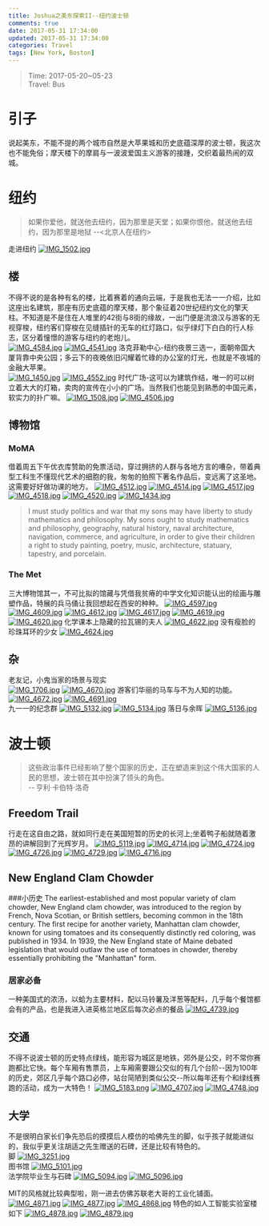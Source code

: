 ```yaml
---
title: Joshua之美东探索II--纽约波士顿
comments: true
date: 2017-05-31 17:34:00
updated: 2017-05-31 17:34:00
categories: Travel
tags: [New York, Boston]
---
```

> Time: 2017-05-20~05-23  
> Travel: Bus

# 引子
说起美东，不能不提的两个城市自然是大苹果城和历史底蕴深厚的波士顿，我这次也不能免俗；摩天楼下的摩肩与一波波爱国主义游客的接踵，交织着最热闹的双城。
<!--more-->
# 纽约
> 如果你爱他，就送他去纽约，因为那里是天堂；如果你恨他，就送他去纽约，因为那里是地狱 --<北京人在纽约> 
 
走进纽约
[![IMG_1502.jpg](https://s5.postimg.org/6z8309j5z/IMG_1502.jpg)](https://postimg.org/image/wurtjgkzn/)
## 楼
不得不说的是各种有名的楼，比着赛着的通向云端，于是我也无法一一介绍，比如这座出名建筑，那座有历史底蕴的摩天楼，那个象征着20世纪纽约文化的擎天柱。不知道是不是住在人堆里的42街与8街的缘故，一出门便是流浪汉与游客的无视穿梭，纽约客们穿梭在见缝插针的无车的红灯路口，似乎绿灯下白白的行人标志，区分着憧憬的游客与纽约的老炮儿。  
[![IMG_4584.jpg](https://s5.postimg.org/cmw086tzb/IMG_4584.jpg)](https://postimg.org/image/upp2zeptv/)
[![IMG_4541.jpg](https://s5.postimg.org/6fp7lrnlz/IMG_4541.jpg)](https://postimg.org/image/87i6go6yr/)
洛克菲勒中心-纽约夜景三选一，面朝帝国大厦背靠中央公园；多云下的夜晚依旧闪耀着忙碌的办公室的灯光，也就是不夜城的金融大苹果。  
[![IMG_1450.jpg](https://s5.postimg.org/5mqdydlqf/IMG_1450.jpg)](https://postimg.org/image/cd6v7t8w3/)
[![IMG_4552.jpg](https://s5.postimg.org/toouaa8uf/IMG_4552.jpg)](https://postimg.org/image/j1v14v0oz/)
时代广场-这可以为建筑作结，唯一的可以树立着大大的灯箱，卖肉的宣传在小小的广场。当然我们也能见到熟悉的中国元素，软实力的扑广嘛。 
[![IMG_1508.jpg](https://s5.postimg.org/edxesn51j/IMG_1508.jpg)](https://postimg.org/image/3r3ln7ww3/)
[![IMG_4506.jpg](https://s5.postimg.org/qxa5xezpj/IMG_4506.jpg)](https://postimg.org/image/xaz90o4lf/) 
## 博物馆
### MoMA
借着周五下午优衣库赞助的免票活动，穿过拥挤的人群与各地方言的嘈杂，带着典型工科生不懂现代艺术的细胞的我，匆匆的拍照下著名作品后，变远离了这圣地。这需要好好做功课的地方。
[![IMG_4512.jpg](https://s5.postimg.org/rlj0gcyfb/IMG_4512.jpg)](https://postimg.org/image/8t75cs20z/)
[![IMG_4514.jpg](https://s5.postimg.org/hzpg0279j/IMG_4514.jpg)](https://postimg.org/image/fv52yz5mr/)
[![IMG_4517.jpg](https://s5.postimg.org/sy0pi8vuv/IMG_4517.jpg)](https://postimg.org/image/u0aw0seo3/)
[![IMG_4518.jpg](https://s5.postimg.org/ppw8579l3/IMG_4518.jpg)](https://postimg.org/image/bw7vg5gzn/)
[![IMG_4520.jpg](https://s5.postimg.org/mghsyqlhj/IMG_4520.jpg)](https://postimg.org/image/su6w1zqdf/)
[![IMG_1434.jpg](https://s5.postimg.org/jy9w3a3wn/IMG_1434.jpg)](https://postimg.org/image/grfcjnjgj/)
> I must study politics and war that my sons may have liberty to study mathematics and philosophy. My sons ought to study mathematics and philosophy, geography, natural history, naval architecture, navigation, commerce, and agriculture, in order to give their children a right to study painting, poetry, music, architecture, statuary, tapestry, and porcelain.  

### The Met
三大博物馆其一，不可比拟的馆藏与凭借我贫瘠的中学文化知识能认出的绘画与雕塑作品，特展的兵马俑让我回想起在西安的种种。
[![IMG_4597.jpg](https://s5.postimg.org/z91bkx7pj/IMG_4597.jpg)](https://postimg.org/image/yw9xeqpfn/)
[![IMG_4609.jpg](https://s5.postimg.org/65d3oojlz/IMG_4609.jpg)](https://postimg.org/image/5slpii1c3/)
[![IMG_4612.jpg](https://s5.postimg.org/7vw4q6153/IMG_4612.jpg)](https://postimg.org/image/y479fjl8j/)
[![IMG_4617.jpg](https://s5.postimg.org/h2efdg6dj/IMG_4617.jpg)](https://postimg.org/image/t49t7lflv/)
[![IMG_4619.jpg](https://s5.postimg.org/5orw28vuv/IMG_4619.jpg)](https://postimg.org/image/d4r5o1jk3/)
[![IMG_4620.jpg](https://s5.postimg.org/lydgreh53/IMG_4620.jpg)](https://postimg.org/image/uteb1x5xf/)
化学课本上隐藏的拉瓦锡的夫人
[![IMG_4622.jpg](https://s5.postimg.org/mmmbacfuv/IMG_4622.jpg)](https://postimg.org/image/4wkmpb29v/)
没有瘦脸的珍珠耳环的少女
[![IMG_4624.jpg](https://s5.postimg.org/gj4qqfpl3/IMG_4624.jpg)](https://postimg.org/image/3rqkjxfsz/)

## 杂
老友记，小鬼当家的场景与现实  
[![IMG_1706.jpg](https://s5.postimg.org/hji0iunnr/IMG_1706.jpg)](https://postimg.org/image/m5e4r796r/)
[![IMG_4670.jpg](https://s5.postimg.org/r4om2fvwn/IMG_4670.jpg)](https://postimg.org/image/lgibbjrk3/)
游客们华丽的马车与不为人知的功能。
[![IMG_4672.jpg](https://s5.postimg.org/7ybez9fev/IMG_4672.jpg)](https://postimg.org/image/5gznrzvib/)
[![IMG_4691.jpg](https://s5.postimg.org/r24qfls93/IMG_4691.jpg)](https://postimg.org/image/9c31ukeo3/)  
九一一的纪念群 
[![IMG_5132.jpg](https://s5.postimg.org/j844u7kg7/IMG_5132.jpg)](https://postimg.org/image/j844u7kg3/) 
[![IMG_5134.jpg](https://s5.postimg.org/wo4xovx3b/IMG_5134.jpg)](https://postimg.org/image/dj1of4if7/)
落日与余晖
[![IMG_5136.jpg](https://s5.postimg.org/m016q1n47/IMG_5136.jpg)](https://postimg.org/image/6rb9c9tfn/)
# 波士顿
>这些政治事件已经影响了整个国家的历史，正在塑造来到这个伟大国家的人民的思想，波士顿在其中扮演了领头的角色。  
>-- 亨利·卡伯特·洛奇

## Freedom Trail
行走在这自由之路，就如同行走在美国短暂的历史的长河上;坐着鸭子船就随着激昂的讲解回到了光辉岁月。
[![IMG_5119.jpg](https://s5.postimg.org/gde0k1zd3/IMG_5119.jpg)](https://postimg.org/image/p8euuko5f/)
[![IMG_4714.jpg](https://s5.postimg.org/e4v8oz2vb/IMG_4714.jpg)](https://postimg.org/image/hoh6es5kz/)
[![IMG_4724.jpg](https://s5.postimg.org/6z3hmits7/IMG_4724.jpg)](https://postimg.org/image/m7tf0angj/)
[![IMG_4726.jpg](https://s5.postimg.org/8cv4htt1j/IMG_4726.jpg)](https://postimg.org/image/68argqrer/)
[![IMG_4729.jpg](https://s5.postimg.org/9qmrd4sav/IMG_4729.jpg)](https://postimg.org/image/6wjlzoq4j/)
[![IMG_4716.jpg](https://s5.postimg.org/4j1o8obpj/IMG_4716.jpg)](https://postimg.org/image/tcb89bupv/)
## New England Clam Chowder
###小历史
The earliest-established and most popular variety of clam chowder, New England clam chowder, was introduced to the region by French, Nova Scotian, or British settlers, becoming common in the 18th century. The first recipe for another variety, Manhattan clam chowder, known for using tomatoes and its consequently distinctly red coloring, was published in 1934. In 1939, the New England state of Maine debated legislation that would outlaw the use of tomatoes in chowder, thereby essentially prohibiting the "Manhattan" form.
### 居家必备
一种美国式的浓汤，以蛤为主要材料，配以马铃薯及洋葱等配料，几乎每个餐馆都会有的产品，也是我进入进英格兰地区后每次必点的餐品
[![IMG_4739.jpg](https://s5.postimg.org/3n56t8213/IMG_4739.jpg)](https://postimg.org/image/5rpjub3nn/)
## 交通
不得不说波士顿的历史特点绿线，能形容为城区是地铁，郊外是公交，时不常你赛跑都比它快。每个车厢有售票员，上车厢需要跟公交似的有几个台阶--因为100年的历史，郊区几乎每个路口必停，站台简陋到类似公交--所以每年还有个和绿线赛跑的活动，成为一大特色！
[![IMG_5183.png](https://s5.postimg.org/4n032o6kn/IMG_5183.png)](https://postimg.org/image/3kpwk4nr7/)
[![IMG_4707.jpg](https://s5.postimg.org/3w2rj5etj/IMG_4707.jpg)](https://postimg.org/image/w8y99m0jn/)
[![IMG_4748.jpg](https://s5.postimg.org/lbwxkuds7/IMG_4748.jpg)](https://postimg.org/image/srw76n1hf/)
## 大学
不是很明白家长们争先恐后的摸摸后人模仿的哈佛先生的脚，似乎孩子就能进似的，我似乎更关注胡适之先生赠送的石碑，还是比较有特色的。  
脚
[![IMG_3251.jpg](https://s5.postimg.org/mgvl3ypmv/IMG_3251.jpg)](https://postimg.org/image/m446xs7cz/)  
图书馆
[![IMG_5101.jpg](https://s5.postimg.org/4qkprfxaf/IMG_5101.jpg)](https://postimg.org/image/z80kizkn7/)  
法学院毕业生与石碑
[![IMG_5094.jpg](https://s5.postimg.org/s7ckq7ivb/IMG_5094.jpg)](https://postimg.org/image/s7ckq7iv7/)
[![IMG_5096.jpg](https://s5.postimg.org/unee420xz/IMG_5096.jpg)](https://postimg.org/image/xhhjhi343/)  
 
MIT的风格就比较典型啦，刚一进去仿佛苏联老大哥的工业化铺面。  
[![IMG_4871.jpg](https://s5.postimg.org/6d9xco9c7/IMG_4871.jpg)](https://postimg.org/image/bootxdver/)
[![IMG_4877.jpg](https://s5.postimg.org/snxscn6mf/IMG_4877.jpg)](https://postimg.org/image/vusbw9r2b/)
[![IMG_4868.jpg](https://s5.postimg.org/uif884j0n/IMG_4868.jpg)](https://postimg.org/image/6rfuq0itf/)
特色的如人工智能实验室楼如下
[![IMG_4878.jpg](https://s5.postimg.org/ajurs08xz/IMG_4878.jpg)](https://postimg.org/image/94t73a7ur/)
[![IMG_4879.jpg](https://s5.postimg.org/k34glgwg7/IMG_4879.jpg)](https://postimg.org/image/nzhshghfn/)